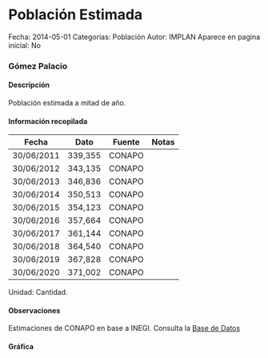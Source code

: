 Población Estimada
=====

Fecha: 2014-05-01
Categorías: Población
Autor: IMPLAN
Aparece en pagina inicial: No

### Gómez Palacio

#### Descripción

Población estimada a mitad de año.

<!-- break -->

#### Información recopilada

<table class="table table-hover table-bordered matriz">
  <thead>
    <tr><th>Fecha</th><th>Dato</th><th>Fuente</th><th>Notas</th></tr>
  </thead>
  <tbody>
    <tr><td class="centrado">30/06/2011</td><td class="derecha">339,355</td><td>CONAPO</td><td></td></tr>
    <tr><td class="centrado">30/06/2012</td><td class="derecha">343,135</td><td>CONAPO</td><td></td></tr>
    <tr><td class="centrado">30/06/2013</td><td class="derecha">346,836</td><td>CONAPO</td><td></td></tr>
    <tr><td class="centrado">30/06/2014</td><td class="derecha">350,513</td><td>CONAPO</td><td></td></tr>
    <tr><td class="centrado">30/06/2015</td><td class="derecha">354,123</td><td>CONAPO</td><td></td></tr>
    <tr><td class="centrado">30/06/2016</td><td class="derecha">357,664</td><td>CONAPO</td><td></td></tr>
    <tr><td class="centrado">30/06/2017</td><td class="derecha">361,144</td><td>CONAPO</td><td></td></tr>
    <tr><td class="centrado">30/06/2018</td><td class="derecha">364,540</td><td>CONAPO</td><td></td></tr>
    <tr><td class="centrado">30/06/2019</td><td class="derecha">367,828</td><td>CONAPO</td><td></td></tr>
    <tr><td class="centrado">30/06/2020</td><td class="derecha">371,002</td><td>CONAPO</td><td></td></tr>
  </tbody>
</table>

Unidad: Cantidad.

#### Observaciones

Estimaciones de CONAPO en base a INEGI. Consulta la [Base de Datos](http://www.conapo.gob.mx/es/CONAPO/Proyecciones_Datos)

#### Gráfica

<div id="Morrisgkyepcby" class="grafica"></div>
<script>
  // Gráfica
  if (typeof varMorrisgkyepcby === 'undefined') {
    varMorrisgkyepcby = Morris.Line({
      element: 'Morrisgkyepcby',
      data: [{ fecha: '2011-06-30', dato: 339355 },{ fecha: '2012-06-30', dato: 343135 },{ fecha: '2013-06-30', dato: 346836 },{ fecha: '2014-06-30', dato: 350513 },{ fecha: '2015-06-30', dato: 354123 },{ fecha: '2016-06-30', dato: 357664 },{ fecha: '2017-06-30', dato: 361144 },{ fecha: '2018-06-30', dato: 364540 },{ fecha: '2019-06-30', dato: 367828 },{ fecha: '2020-06-30', dato: 371002 }],
      xkey: 'fecha',
      ykeys: ['dato'],
      labels: ['Dato'],
      lineColors: ['#FF5B02'],
      xLabelFormat: function(d) { return d.getDate()+'/'+(d.getMonth()+1)+'/'+d.getFullYear(); },
      dateFormat: function(ts) { var d = new Date(ts); return d.getDate() + '/' + (d.getMonth() + 1) + '/' + d.getFullYear(); }
    });
  }
</script>

